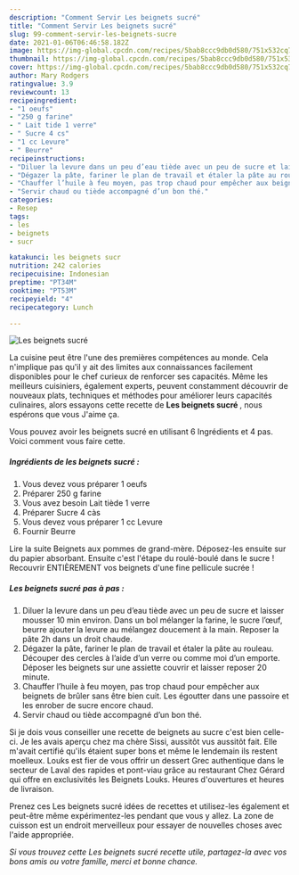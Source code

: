 ```yaml
---
description: "Comment Servir Les beignets sucré"
title: "Comment Servir Les beignets sucré"
slug: 99-comment-servir-les-beignets-sucre
date: 2021-01-06T06:46:58.182Z
image: https://img-global.cpcdn.com/recipes/5bab8ccc9db0d580/751x532cq70/les-beignets-sucre-photo-principale-de-la-recette.jpg
thumbnail: https://img-global.cpcdn.com/recipes/5bab8ccc9db0d580/751x532cq70/les-beignets-sucre-photo-principale-de-la-recette.jpg
cover: https://img-global.cpcdn.com/recipes/5bab8ccc9db0d580/751x532cq70/les-beignets-sucre-photo-principale-de-la-recette.jpg
author: Mary Rodgers
ratingvalue: 3.9
reviewcount: 13
recipeingredient:
- "1 oeufs"
- "250 g farine"
- " Lait tide 1 verre"
- " Sucre 4 cs"
- "1 cc Levure"
- " Beurre"
recipeinstructions:
- "Diluer la levure dans un peu d’eau tiède avec un peu de sucre et laisser mousser 10 min environ. Dans un bol mélanger la farine, le sucre l’œuf, beurre ajouter la levure au mélangez doucement à la main. Reposer la pâte 2h dans un droit chaude."
- "Dégazer la pâte, fariner le plan de travail et étaler la pâte au rouleau. Découper des cercles à l’aide d’un verre ou comme moi d’un emporte. Déposer les beignets sur une assiette couvrir et laisser reposer 20 minute."
- "Chauffer l’huile à feu moyen, pas trop chaud pour empêcher aux beignets de brûler sans être bien cuit. Les égoutter dans une passoire et les enrober de sucre encore chaud."
- "Servir chaud ou tiède accompagné d’un bon thé."
categories:
- Resep
tags:
- les
- beignets
- sucr

katakunci: les beignets sucr 
nutrition: 242 calories
recipecuisine: Indonesian
preptime: "PT34M"
cooktime: "PT53M"
recipeyield: "4"
recipecategory: Lunch

---
```



![Les beignets sucré](https://img-global.cpcdn.com/recipes/5bab8ccc9db0d580/751x532cq70/les-beignets-sucre-photo-principale-de-la-recette.jpg)

La cuisine peut être l'une des premières compétences au monde. Cela n'implique pas qu'il y ait des limites aux connaissances facilement disponibles pour le chef curieux de renforcer ses capacités. Même les meilleurs cuisiniers, également experts, peuvent constamment découvrir de nouveaux plats, techniques et méthodes pour améliorer leurs capacités culinaires, alors essayons cette recette de <strong> Les beignets sucré </strong>, nous espérons que vous J'aime ça.

<!--inarticleads1-->

Vous pouvez avoir les beignets sucré en utilisant 6 Ingrédients et 4 pas. Voici comment vous faire cette.

##### Ingrédients de les beignets sucré :

1. Vous devez vous préparer 1 oeufs
1. Préparer 250 g farine
1. Vous avez besoin  Lait tiède 1 verre
1. Préparer  Sucre 4 càs
1. Vous devez vous préparer 1 cc Levure
1. Fournir  Beurre


Lire la suite Beignets aux pommes de grand-mère. Déposez-les ensuite sur du papier absorbant. Ensuite c&#39;est l&#39;étape du roulé-boulé dans le sucre ! Recouvrir ENTIÈREMENT vos beignets d&#39;une fine pellicule sucrée ! 

<!--inarticleads2-->

##### Les beignets sucré pas à pas :

1. Diluer la levure dans un peu d’eau tiède avec un peu de sucre et laisser mousser 10 min environ. Dans un bol mélanger la farine, le sucre l’œuf, beurre ajouter la levure au mélangez doucement à la main. Reposer la pâte 2h dans un droit chaude.
1. Dégazer la pâte, fariner le plan de travail et étaler la pâte au rouleau. Découper des cercles à l’aide d’un verre ou comme moi d’un emporte. Déposer les beignets sur une assiette couvrir et laisser reposer 20 minute.
1. Chauffer l’huile à feu moyen, pas trop chaud pour empêcher aux beignets de brûler sans être bien cuit. Les égoutter dans une passoire et les enrober de sucre encore chaud.
1. Servir chaud ou tiède accompagné d’un bon thé.


Si je dois vous conseiller une recette de beignets au sucre c&#39;est bien celle-ci. Je les avais aperçu chez ma chère Sissi, aussitôt vus aussitôt fait. Elle m&#39;avait certifié qu&#39;ils étaient super bons et même le lendemain ils restent moelleux. Louks est fier de vous offrir un dessert Grec authentique dans le secteur de Laval des rapides et pont-viau grâce au restaurant Chez Gérard qui offre en exclusivités les Beignets Louks. Heures d&#39;ouvertures et heures de livraison. 

<!--inarticleads1-->

<p>
Prenez ces Les beignets sucré idées de recettes et utilisez-les également et peut-être même expérimentez-les pendant que vous y allez. La zone de cuisson est un endroit merveilleux pour essayer de nouvelles choses avec l'aide appropriée.
</p>

<p>
<i>Si vous trouvez cette Les beignets sucré recette utile, partagez-la avec vos bons amis ou votre famille, merci et bonne chance.</i>
</p>
